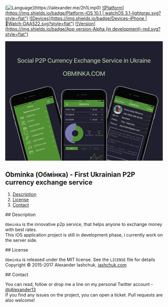 [![Language](https://img.shields.io/badge/Swift-3.0-orange.svg?style=flat")](https://ialexander.me/2h1Lmp0)
[![Platform](https://img.shields.io/badge/Platform-iOS 10.1 | watchOS 3.1-lightgray.svg?style=flat")](https://ialexander.me/2h1Lmp0)
[![Devices](https://img.shields.io/badge/Devices-iPhone | Watch-DAA522.svg?style=flat")](https://ialexander.me/2h1Lmp0)
[![Version](https://img.shields.io/badge/App version-Alpha (in development)-red.svg?style=flat")](https://ialexander.me/2h1Lmp0)

[![Obminka (Обмінка) - First Ukrainian P2P currency exchange service](https://raw.githubusercontent.com/iAlexander/Obminka/master/Header.jpg)](https://ialexander.me/2h1Lmp0)

## Obminka (Обмінка) - First Ukrainian P2P currency exchange service
1. [Description](#description)
2. [License](#license)
3. [Contact](#contact)

##<a name="description"> Description </a>

```Obminka``` is the innovative p2p service, that helps anyone to exchange money with best rates.  
This iOS application project is still in development phase, i currently work on the server side.

##<a name="license"> License </a>

```Obminka``` is released under the MIT license. See the ```LICENSE``` file for details  
Copyright © 2015-2017 Alexander Iashchuk, <a href="https://iashchuk.com">iashchuk.com</a>

##<a name="contact"> Contact </a>

You can read, follow or drop me a line on my personal Twitter account - [@iAlexander13](https://twitter.com/iAlexander13)  
If you find any issues on the project, you can open a ticket. Pull requests are also welcome!
